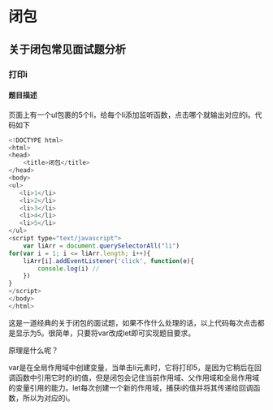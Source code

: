 # 闭包

## 关于闭包常见面试题分析

### 打印i

#### 题目描述

页面上有一个ul包裹的5个li，给每个li添加监听函数，点击哪个就输出对应的i。代码如下

```javascript
<!DOCTYPE html>
<html>
<head>
	<title>闭包</title>
</head>
<body>
<ul>
   <li>1</li>
   <li>2</li>
   <li>3</li>
   <li>4</li>
   <li>5</li>
</ul>
<script type="text/javascript">
	var liArr = document.querySelectorAll("li")
for(var i = 1; i <= liArr.length; i++){
    liArr[i].addEventListener('click', function(e){
        console.log(i) // 
    })
}
</script>
</body>
</html>
```

这是一道经典的关于闭包的面试题，如果不作什么处理的话，以上代码每次点击都是显示为5。很简单，只要将var改成let即可实现题目要求。

原理是什么呢？

var是在全局作用域中创建变量，当单击li元素时，它将打印5，是因为它稍后在回调函数中引用它时的i的值，但是闭包会记住当前作用域、父作用域和全局作用域的变量引用的能力。let每次创建一个新的作用域，捕获i的值并将其传递给回调函数，所以为对应的i。